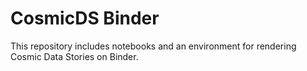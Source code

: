 # CosmicDS Binder

This repository includes notebooks and an environment for rendering Cosmic Data Stories on Binder.